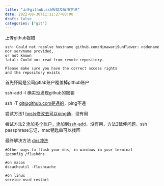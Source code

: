 ```yaml
---
title: "上传github,ssh报错及解决方法"
date: 2022-08-30T11:11:27+08:00
draft: false
categories: ["git"]
---
```



上传github报错
```
ssh: Could not resolve hostname github.com:HimawariSunFlower: nodename nor servname provided,   
or not known
fatal: Could not read from remote repository.

Please make sure you have the correct access rights
and the repository exists
```

首先怀疑是公司gitlab账户覆盖掉github账户

ssh-add -l 确实没发现github的密钥

ssh -T git@github.com是通的，ping不通

尝试方法1 [hosts修改去可以ping通](https://blog.csdn.net/Thanksgining/article/details/104383480)，没有用


尝试方法2 [添加多个账户，添加到ssh-add](https://lujiahao0708.github.io/p/5c6f02af.html#:~:text=Mac%20%E5%A4%9A%20Git%20%E8%B4%A6%E6%88%B7%E9%85%8D%E7%BD%AE%20%E9%80%9A%E5%B8%B8%E5%85%AC%E5%8F%B8%E4%BB%A3%E7%A0%81%E4%B8%80%E8%88%AC%E6%89%98%E7%AE%A1%E5%9C%A8%E5%85%AC%E5%8F%B8%E8%87%AA%E5%BB%BA%20Gitlab%20%E6%9C%8D%E5%8A%A1%E4%B8%8A%EF%BC%8C%E8%87%AA%E5%B7%B1%E7%9A%84%E4%BB%A3%E7%A0%81%E6%89%98%E7%AE%A1%E5%9C%A8%20GitHub,Coding%20%E8%BF%99%E6%A0%B7%E7%9A%84%E7%BD%91%E7%AB%99%E4%B8%8A%E3%80%82%20Git%20%E8%B4%A6%E6%88%B7%E7%BB%8F%E5%B8%B8%E5%88%87%E6%8D%A2%E9%9D%9E%E5%B8%B8%E4%B8%8D%E6%96%B9%E4%BE%BF%EF%BC%8C%E8%BF%99%E5%B0%B1%E9%9C%80%E8%A6%81%E9%85%8D%E7%BD%AE%E5%A4%9A%E4%B8%AA%20Git%20%E8%B4%A6%E6%88%B7%EF%BC%8C%E4%BB%A5%E5%90%91%E4%B8%8D%E5%90%8C%E7%9A%84%E7%BD%91%E7%AB%99%20push%20%E4%BB%A3%E7%A0%81%E3%80%82)，没有用，方法2延伸问题，ssh passphrase忘记，mac钥匙串可以找回


最终解决方法 [dns冲洗](https://stackoverflow.com/questions/9393409/ssh-could-not-resolve-hostname-github-com-name-or-service-not-known-fatal-th)
```
#Other ways to flush your dns, in windows in your terminal
ipconfig /flushdns

#on macos
dscacheutil -flushcache

#on linux
service nscd restart
```
